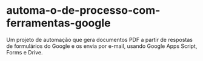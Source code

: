 # automa-o-de-processo-com-ferramentas-google
Um projeto de automação que gera documentos PDF a partir de respostas de formulários do Google e os envia por e-mail, usando Google Apps Script, Forms e Drive.
